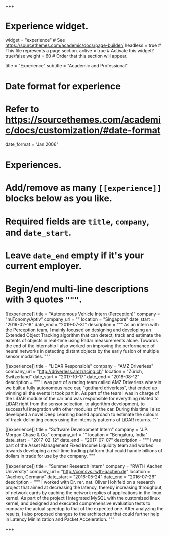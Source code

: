 +++
# Experience widget.
widget = "experience"  # See https://sourcethemes.com/academic/docs/page-builder/
headless = true  # This file represents a page section.
active = true  # Activate this widget? true/false
weight = 60  # Order that this section will appear.

title = "Experience"
subtitle = "Academic and Professional"

# Date format for experience
#   Refer to https://sourcethemes.com/academic/docs/customization/#date-format
date_format = "Jan 2006"

# Experiences.
#   Add/remove as many `[[experience]]` blocks below as you like.
#   Required fields are `title`, `company`, and `date_start`.
#   Leave `date_end` empty if it's your current employer.
#   Begin/end multi-line descriptions with 3 quotes `"""`.
[[experience]]
  title = "Autonomous Vehicle Intern (Perception)"
  company = "nuTonomy/Aptiv"
  company_url = ""
  location = "Singapore"
  date_start = "2019-02-18"
  date_end = "2019-07-31"
  description = """
  As an intern with the Perception team, I mainly focused on designing and developing an Extended Object Tracking algorithm that can detect, track and estimate the extents of objects in real-time using Radar measurements alone. Towards the end of the internship I also worked on improving the performance of neural networks in detecting distant objects by the early fusion of multiple sensor modalities.
  """

[[experience]]
  title = "LiDAR Responsible"
  company = "AMZ Driverless"
  company_url = "http://driverless.amzracing.ch"
  location = "Zürich, Switzerland"
  date_start = "2017-10-17"
  date_end = "2018-08-12"
  description = """
  I was part of a racing team called AMZ Driverless wherein we built a fully autonomous race car, "gotthard driverless", that ended up winning all the events it took part in. As part of the team I was in charge of the LiDAR module of the car and was responsible for everything related to LiDAR right from the sensor selection, to algorithm development, to successful integration with other modules of the car. During this time I also developed a novel Deep Learning based approach to estimate the colours of track-delimiting cones using the intensity patterns of LiDAR returns.
  """

[[experience]]
title = "Software Development Intern"
company = "J.P. Morgan Chase & Co."
company_url = ""
location = "Bengaluru, India"
date_start = "2017-02-12"
date_end = "2017-07-07"
description = """
I was part of the Asset Management Fixed Income Liquidity team and worked towards developing a real-time trading platform that could handle billions of dollars in trade for use by the company.
"""

[[experience]]
title = "Summer Research Intern"
company = "RWTH Aachen University"
company_url = "http://comsys.rwth-aachen.de"
location = "Aachen, Germany"
date_start = "2016-05-24"
date_end = "2016-07-26"
description = """
I worked with Dr. rer. nat. Oliver Hohlfeld on a research project that aimed at decreasing the latency, thereby increasing throughput, of network cards by caching the network replies of applications in the linux kernel. As part of the project I integrated MySQL with the customized linux kernel, and designed and executed comprehensive evaluation tests to compare the actual speedup to that of the expected one. After analyzing the results, I also proposed changes to the architecture that could further help in Latency Minimization and Packet Acceleration. 
"""

+++
